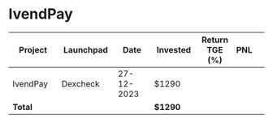 # IvendPay



<table data-full-width="true"><thead><tr><th width="141">Project</th><th width="138">Launchpad</th><th width="132">Date</th><th width="133">Invested</th><th>Return TGE (%)</th><th>PNL</th><th></th></tr></thead><tbody><tr><td>IvendPay</td><td>Dexcheck</td><td>27-12-2023</td><td>$1290</td><td></td><td></td><td></td></tr><tr><td><strong>Total</strong></td><td></td><td></td><td><strong>$1290</strong></td><td></td><td></td><td></td></tr></tbody></table>

